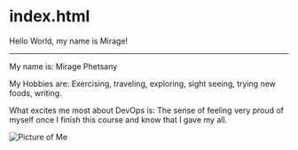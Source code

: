 # index.html


Hello World, my name is Mirage!

------

<!doctype html>
<html>
  <head>
    <title>Welcome to my Website!</title>
  </head>
  <body>
    <p>My name is: Mirage Phetsany </p>
    <p>My Hobbies are: Exercising, traveling, exploring, sight seeing, trying new foods, writing.</p>
    <p>What excites me most about DevOps is: The sense of feeling very proud of myself once I finish this course and know that I gave my all. </p>
    <img src="me.jpeg" alt="Picture of Me">
  </body>
</html>
